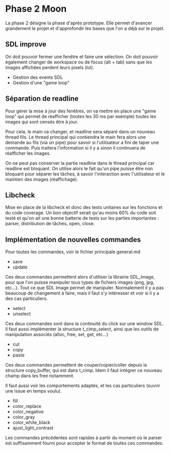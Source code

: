 # Phase 2 Moon

La phase 2 désigne la phase d'après prototype. Elle permet d'avancer grandement le projet et d'approfondir les bases que l'on a déjà sur le projet.

## SDL improve

On doit pouvoir fermer une fenêtre et faire une sélection. On doit pouvoir également changer de workspace ou de focus (alt + tab) sans que les images affichées perdent leurs pixels (lol).

- Gestion des events SDL
- Gestion d'une "game loop"

## Séparation de readline

Pour gérer la mise à jour des fenêtres, on va mettre en place une "game loop" qui permet de réafficher (toutes les 30 ms par exemple) toutes les images qui sont censés être à jour.

Pour cela, le main va changer, et readline sera séparé dans un nouveau thread fils. Le thread principal qui contiendra le main fera alors une demande au fils (via un pipe) pour savoir si l'utilisateur a fini de taper une commande. Puis traitera l'information si il y a sinon il continuera de réafficher les images.

On ne peut pas conserver la partie readline dans le thread principal car readline est bloquant. On utilise alors le fait qu'un pipe puisse être non bloquant pour séparer les tâches, à savoir l'interaction avec l'utilisateur et le maintien des images (réaffichage).

## Libcheck

Mise en place de la libcheck et donc des tests unitaires sur les fonctions et du code coverage. Un bon objectif serait qu'au moins 60% du code soit testé et qu'on ait une bonne batterie de tests sur les parties importantes : parser, distribution de tâches, open, close.

## Implémentation de nouvelles commandes

Pour toutes les commandes, voir le fichier principale general.md

- save
- update

Ces deux commandes permettent alors d'utiliser la librairie SDL_Image, pour que l'on puisse manipuler tous types de fichiers images (png, jpg, etc...). Tout ce que SDL Image permet de manipuler. Normalement il y a pas beaucoup de changement à faire, mais il faut s'y intéresser et voir si il y a des cas particuliers.

- select
- unselect

Ces deux commandes sont dans la continuité du click sur une window SDL. Il faut aussi implémenter la structure t_cimp_select, ainsi que les outils de manipulation associés (alloc, free, set, get, etc...)

- cut
- copy
- paste

Ces deux commandes permettent de couper/copier/coller depuis la structure copy_buffer, qui est dans t_cimp. Idem il faut intégrer ce nouveau champ dans les free notamment.

Il faut aussi voir les comportements adaptés, et les cas particuliers (ouvrir une issue en temps voulu).

- fill
- color_replace
- color_negative
- color_gray
- color_white_black
- ajust_light_contrast

Les commandes précédentes sont rapides à partir du moment où le parser est suffisamment fourni pour accepter le format de toutes ces commandes.
